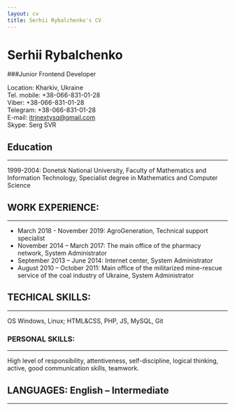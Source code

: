 ```yaml
---
layout: cv
title: Serhii Rybalchenko's CV
---
```


# Serhii Rybalchenko 
###Junior Frontend Developer  

Location: Kharkiv, Ukraine   
Tel. mobile:	+38-066-831-01-28  
Viber:	 +38-066-831-01-28  
Telegram:  +38-066-831-01-28  
E-mail:	itrjnextysq@gmail.com  
Skype:	Serg SVR  


## Education
---------
1999-2004: Donetsk National University,  Faculty of  Mathematics and Information Technology, Specialist degree in Mathematics and Computer Science


## WORK EXPERIENCE:
---------
* March 2018 - November 2019:	AgroGeneration, Technical support specialist  
* November 2014 – March 2017:	The main office of the pharmacy network, System Administrator  
* September 2013 – June 2014:	Internet center, System Administrator  
* August 2010 – October 2011:	Main office of the militarized mine-rescue service of the coal industry of Ukraine, System Administrator	


## TECHICAL SKILLS:
---------
OS Windows, Linux; HTML&CSS, PHP, JS, MySQL, Git


### PERSONAL SKILLS:
---------
High level of responsibility, attentiveness, self-discipline, logical thinking, active, good communication skills, teamwork.


## LANGUAGES: English – Intermediate 
---------


